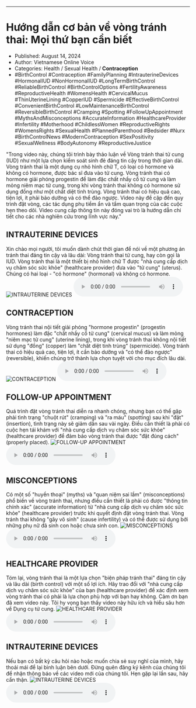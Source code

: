 
---

# Hướng dẫn cơ bản về vòng tránh thai: Mọi thứ bạn cần biết

- Published: August 14, 2024
- Author: Vietnamese Online Voice
- Categories: Health / Sexual Health / **Contraception**
- #BirthControl #Contraception #FamilyPlanning #IntrauterineDevices #HormonalIUD #NonHormonalIUD #LongTermBirthControl #ReliableBirthControl #BirthControlOptions #FertilityAwareness #ReproductiveHealth #WomensHealth #CervicalMucus #ThinUterineLining #CopperIUD #Spermicide #EffectiveBirthControl #ConvenientBirthControl #LowMaintenanceBirthControl #ReversibleBirthControl #Cramping #Spotting #FollowUpAppointment #MythsAndMisconceptions #AccurateInformation #HealthcareProvider #Infertility #Motherhood #ChildlessWomen #ReproductiveRights #WomensRights #SexualHealth #PlannedParenthood #Bedsider #Nurx #BirthControlNews #ModernContraception #SexPositivity #SexualWellness #BodyAutonomy #ReproductiveJustice

"Trong video này, chúng tôi trình bày thảo luận về Vòng tránh thai tử cung (IUD) như một lựa chọn kiểm soát sinh đẻ đáng tin cậy trong thời gian dài. Vòng tránh thai là một dụng cụ nhỏ hình chữ T, có loại có hormone và không có hormone, được bác sĩ đưa vào tử cung. Vòng tránh thai có hormone giải phóng progestin để làm đặc chất nhầy cổ tử cung và làm mỏng niêm mạc tử cung, trong khi vòng tránh thai không có hormone sử dụng đồng như một chất diệt tinh trùng. Vòng tránh thai có hiệu quả cao, tiện lợi, ít phải bảo dưỡng và có thể đảo ngược. Video này đề cập đến quy trình đặt vòng, các tác dụng phụ tiềm ẩn và tầm quan trọng của các cuộc hẹn theo dõi. Video cung cấp thông tin này đóng vai trò là hướng dẫn chi tiết cho các nhà nghiên cứu trong lĩnh vực này."


## INTRAUTERINE DEVICES

Xin chào mọi người, tôi muốn dành chút thời gian để nói về một phương án tránh thai đáng tin cậy và lâu dài: Vòng tránh thai tử cung, hay còn gọi là IUD. Vòng tránh thai là một thiết bị nhỏ hình chữ T được "nhà cung cấp dịch vụ chăm sóc sức khỏe" (healthcare provider) đưa vào "tử cung" (uterus). Chúng có hai loại - "có hormone" (hormonal) và không có hormone.
![INTRAUTERINE DEVICES](https://http-archiver-apis-production-80.schnworks.com/storage/images/transitions/2024-08-14/transition-3428814664-Montserrat-Thin-7B1FA2.jpg)
<audio controls>
    <source src="https://http-archiver-apis-production-80.schnworks.com/storage/storage/audio/file-19732776486.mp3" type="audio/mpeg">
</audio>



## CONTRACEPTION

Vòng tránh thai nội tiết giải phóng "hormone progestin" (progestin hormones) làm đặc "chất nhầy cổ tử cung" (cervical mucus) và làm mỏng "niêm mạc tử cung" (uterine lining), trong khi vòng tránh thai không nội tiết sử dụng "đồng" (copper) làm "chất diệt tinh trùng" (spermicide). Vòng tránh thai có hiệu quả cao, tiện lợi, ít cần bảo dưỡng và "có thể đảo ngược" (reversible), khiến chúng trở thành lựa chọn tuyệt vời cho mục đích lâu dài.
![CONTRACEPTION](https://http-archiver-apis-production-80.schnworks.com/storage/images/transitions/2024-08-14/transition--6349867740-Montserrat-Bold-673AB7.jpg)
<audio controls>
    <source src="https://http-archiver-apis-production-80.schnworks.com/storage/storage/audio/file-12096605624.mp3" type="audio/mpeg">
</audio>



## FOLLOW-UP APPOINTMENT

Quá trình đặt vòng tránh thai diễn ra nhanh chóng, nhưng bạn có thể gặp phải tình trạng "chuột rút" (cramping) và "ra máu" (spotting) sau khi "đặt" (insertion), tình trạng này sẽ giảm dần sau vài ngày. Điều cần thiết là phải có cuộc hẹn tái khám với "nhà cung cấp dịch vụ chăm sóc sức khỏe" (healthcare provider) để đảm bảo vòng tránh thai được "đặt đúng cách" (properly placed).
![FOLLOW-UP APPOINTMENT](https://http-archiver-apis-production-80.schnworks.com/storage/images/transitions/2024-08-14/transition--23497861745-Montserrat-Regular-512DA8.jpg)
<audio controls>
    <source src="https://http-archiver-apis-production-80.schnworks.com/storage/storage/audio/file-40310210890.mp3" type="audio/mpeg">
</audio>



## MISCONCEPTIONS

Có một số "huyền thoại" (myths) và "quan niệm sai lầm" (misconceptions) phổ biến về vòng tránh thai, nhưng điều cần thiết là phải có được "thông tin chính xác" (accurate information) từ "nhà cung cấp dịch vụ chăm sóc sức khỏe" (healthcare provider) trước khi quyết định đặt vòng tránh thai. Vòng tránh thai không "gây vô sinh" (cause infertility) và có thể được sử dụng bởi những phụ nữ đã sinh con hoặc chưa sinh con.
![MISCONCEPTIONS](https://http-archiver-apis-production-80.schnworks.com/storage/images/transitions/2024-08-14/transition-11690689931-Montserrat-Bold-1A237E.jpg)
<audio controls>
    <source src="https://http-archiver-apis-production-80.schnworks.com/storage/storage/audio/file-12902198872.mp3" type="audio/mpeg">
</audio>



## HEALTHCARE PROVIDER

Tóm lại, vòng tránh thai là một lựa chọn "biện pháp tránh thai" đáng tin cậy và lâu dài (birth control) với một số lợi ích. Hãy trao đổi với "nhà cung cấp dịch vụ chăm sóc sức khỏe" của bạn (healthcare provider) để xác định xem vòng tránh thai có phải là lựa chọn phù hợp với bạn hay không. Cảm ơn bạn đã xem video này. Tôi hy vọng bạn thấy video này hữu ích và hiểu sâu hơn về Dụng cụ tử cung.
![HEALTHCARE PROVIDER](https://http-archiver-apis-production-80.schnworks.com/storage/images/transitions/2024-08-14/transition--5191926308-Montserrat-Black-512DA8.jpg)
<audio controls>
    <source src="https://http-archiver-apis-production-80.schnworks.com/storage/storage/audio/file-22187932127.mp3" type="audio/mpeg">
</audio>



## INTRAUTERINE DEVICES

Nếu bạn có bất kỳ câu hỏi nào hoặc muốn chia sẻ suy nghĩ của mình, hãy thoải mái để lại bình luận bên dưới. Đừng quên đăng ký kênh của chúng tôi để nhận thông báo về các video mới của chúng tôi. Hẹn gặp lại lần sau, hãy cẩn thận.
![INTRAUTERINE DEVICES](https://http-archiver-apis-production-80.schnworks.com/storage/images/transitions/2024-08-14/transition--23683130380-Montserrat-Medium-9C27B0.jpg)
<audio controls>
    <source src="https://http-archiver-apis-production-80.schnworks.com/storage/storage/audio/file-10068403200.mp3" type="audio/mpeg">
</audio>

